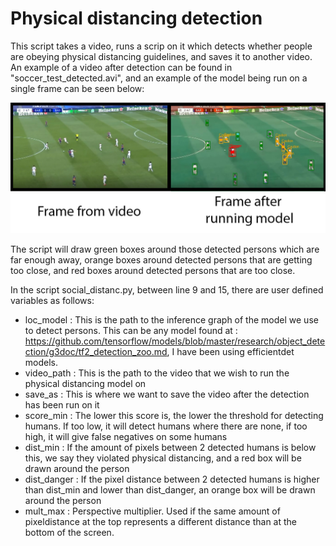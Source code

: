 # Physical distancing detection
This script takes a video, runs a scrip on it which detects whether people are obeying physical distancing guidelines, and saves it to another video. An example of a video after detection can be found in "soccer_test_detected.avi", and an example of the model being run on a single frame can be seen below:

![Example frame before and after running the detection](frame_before_and_after.jpg)

The script will draw green boxes around those detected persons which are far enough away, orange boxes around detected persons that are getting too close, and red boxes around detected persons that are too close.

In the script social_distanc.py, between line 9 and 15, there are user defined variables as follows:
* loc_model : This is the path to the inference graph of the model we use to detect persons. This can be any model found at : https://github.com/tensorflow/models/blob/master/research/object_detection/g3doc/tf2_detection_zoo.md, I have been using efficientdet models.
* video_path : This is the path to the video that we wish to run the physical distancing model on
* save_as  : This is where we want to save the video after the detection has been run on it
* score_min : The lower this score is, the lower the threshold for detecting humans. If too low, it will detect humans where there are none, if too high, it will give false negatives on some humans
* dist_min : If the amount of pixels between 2 detected humans is below this, we say they violated physical distancing, and a red box will be drawn around the person
* dist_danger : If the pixel distance between 2 detected humans is higher than dist_min and lower than dist_danger, an orange box will be drawn around the person
* mult_max : Perspective multiplier. Used if the same amount of pixeldistance at the top represents a different distance than at the bottom of the screen. 
